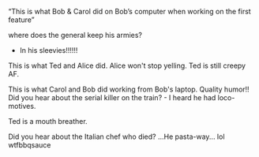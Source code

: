  “This is what Bob & Carol did on Bob’s computer when working on the first feature”
 
 where does the general keep his armies?
 - In his sleevies!!!!!!

 This is what Ted and Alice did. Alice won't stop yelling. Ted is still creepy AF.
 
 This is what Carol and Bob did working from Bob's laptop. Quality humor!!
    Did you hear about the serial killer on the train?
    - I heard he had loco-motives.
  
  Ted is a mouth breather.

Did you hear about the Italian chef who died?  ...He pasta-way... lol wtfbbqsauce